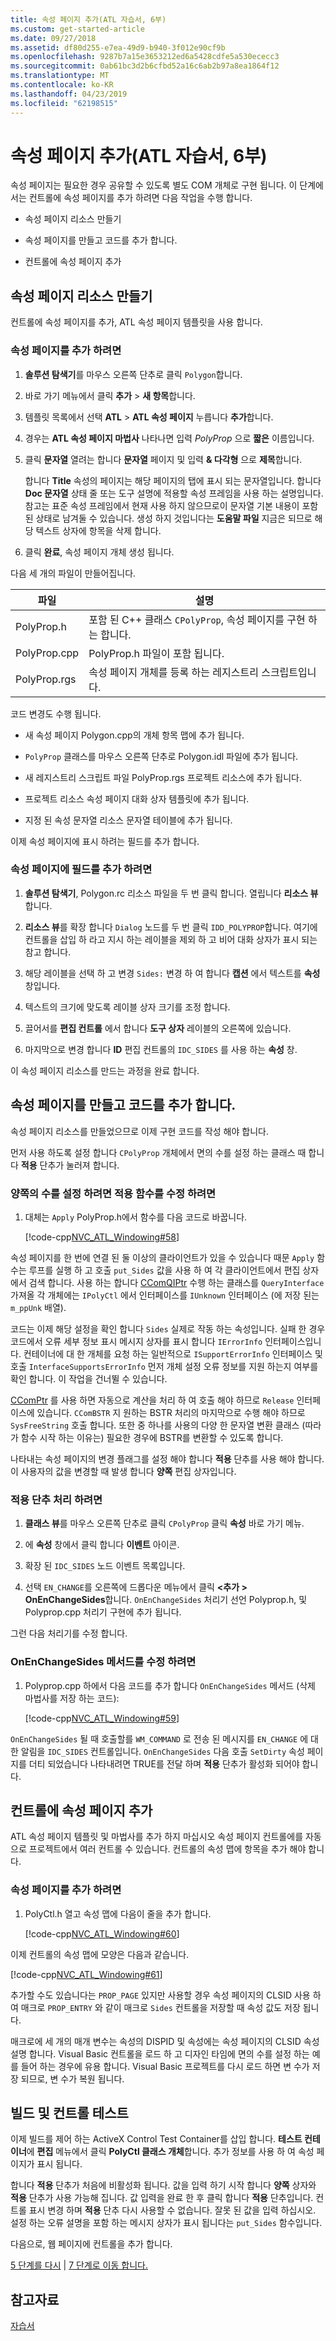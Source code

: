 ```yaml
---
title: 속성 페이지 추가(ATL 자습서, 6부)
ms.custom: get-started-article
ms.date: 09/27/2018
ms.assetid: df80d255-e7ea-49d9-b940-3f012e90cf9b
ms.openlocfilehash: 9287b7a15e3653212ed6a5428cdfe5a530ececc3
ms.sourcegitcommit: 0ab61bc3d2b6cfbd52a16c6ab2b97a8ea1864f12
ms.translationtype: MT
ms.contentlocale: ko-KR
ms.lasthandoff: 04/23/2019
ms.locfileid: "62198515"
---
```

# <a name="adding-a-property-page-atl-tutorial-part-6"></a>속성 페이지 추가(ATL 자습서, 6부)

속성 페이지는 필요한 경우 공유할 수 있도록 별도 COM 개체로 구현 됩니다. 이 단계에서는 컨트롤에 속성 페이지를 추가 하려면 다음 작업을 수행 합니다.

- 속성 페이지 리소스 만들기

- 속성 페이지를 만들고 코드를 추가 합니다.

- 컨트롤에 속성 페이지 추가

## <a name="creating-the-property-page-resource"></a>속성 페이지 리소스 만들기

컨트롤에 속성 페이지를 추가, ATL 속성 페이지 템플릿을 사용 합니다.

### <a name="to-add-a-property-page"></a>속성 페이지를 추가 하려면

1. **솔루션 탐색기**를 마우스 오른쪽 단추로 클릭 `Polygon`합니다.

1. 바로 가기 메뉴에서 클릭 **추가** > **새 항목**합니다.

1. 템플릿 목록에서 선택 **ATL** > **ATL 속성 페이지** 누릅니다 **추가**합니다.

1. 경우는 **ATL 속성 페이지 마법사** 나타나면 입력 *PolyProp* 으로 **짧은** 이름입니다.

1. 클릭 **문자열** 열려는 합니다 **문자열** 페이지 및 입력 **& 다각형** 으로 **제목**합니다.

   합니다 **Title** 속성의 페이지는 해당 페이지의 탭에 표시 되는 문자열입니다. 합니다 **Doc 문자열** 상태 줄 또는 도구 설명에 적용할 속성 프레임을 사용 하는 설명입니다. 참고는 표준 속성 프레임에서 현재 사용 하지 않으므로이 문자열 기본 내용이 포함 된 상태로 남겨둘 수 있습니다. 생성 하지 것입니다는 **도움말 파일** 지금은 되므로 해당 텍스트 상자에 항목을 삭제 합니다.

1. 클릭 **완료**, 속성 페이지 개체 생성 됩니다.

다음 세 개의 파일이 만들어집니다.

|파일|설명|
|----------|-----------------|
|PolyProp.h|포함 된 C++ 클래스 `CPolyProp`, 속성 페이지를 구현 하는 합니다.|
|PolyProp.cpp|PolyProp.h 파일이 포함 됩니다.|
|PolyProp.rgs|속성 페이지 개체를 등록 하는 레지스트리 스크립트입니다.|

코드 변경도 수행 됩니다.

- 새 속성 페이지 Polygon.cpp의 개체 항목 맵에 추가 됩니다.

- `PolyProp` 클래스를 마우스 오른쪽 단추로 Polygon.idl 파일에 추가 됩니다.

- 새 레지스트리 스크립트 파일 PolyProp.rgs 프로젝트 리소스에 추가 됩니다.

- 프로젝트 리소스 속성 페이지 대화 상자 템플릿에 추가 됩니다.

- 지정 된 속성 문자열 리소스 문자열 테이블에 추가 됩니다.

이제 속성 페이지에 표시 하려는 필드를 추가 합니다.

### <a name="to-add-fields-to-the-property-page"></a>속성 페이지에 필드를 추가 하려면

1. **솔루션 탐색기**, Polygon.rc 리소스 파일을 두 번 클릭 합니다. 열립니다 **리소스 뷰**합니다.

1. **리소스 뷰**를 확장 합니다 `Dialog` 노드를 두 번 클릭 `IDD_POLYPROP`합니다. 여기에 컨트롤을 삽입 하 라고 지시 하는 레이블을 제외 하 고 비어 대화 상자가 표시 되는 참고 합니다.

1. 해당 레이블을 선택 하 고 변경 `Sides:` 변경 하 여 합니다 **캡션** 에서 텍스트를 **속성** 창입니다.

1. 텍스트의 크기에 맞도록 레이블 상자 크기를 조정 합니다.

1. 끌어서를 **편집 컨트롤** 에서 합니다 **도구 상자** 레이블의 오른쪽에 있습니다.

1. 마지막으로 변경 합니다 **ID** 편집 컨트롤의 `IDC_SIDES` 를 사용 하는 **속성** 창.

이 속성 페이지 리소스를 만드는 과정을 완료 합니다.

## <a name="adding-code-to-create-and-manage-the-property-page"></a>속성 페이지를 만들고 코드를 추가 합니다.

속성 페이지 리소스를 만들었으므로 이제 구현 코드를 작성 해야 합니다.

먼저 사용 하도록 설정 합니다 `CPolyProp` 개체에서 면의 수를 설정 하는 클래스 때 합니다 **적용** 단추가 눌러져 합니다.

### <a name="to-modify-the-apply-function-to-set-the-number-of-sides"></a>양쪽의 수를 설정 하려면 적용 함수를 수정 하려면

1. 대체는 `Apply` PolyProp.h에서 함수를 다음 코드로 바꿉니다.

    [!code-cpp[NVC_ATL_Windowing#58](../atl/codesnippet/cpp/adding-a-property-page-atl-tutorial-part-6_1.h)]

속성 페이지를 한 번에 연결 된 둘 이상의 클라이언트가 있을 수 있습니다 때문 `Apply` 함수는 루프를 실행 하 고 호출 `put_Sides` 값을 사용 하 여 각 클라이언트에서 편집 상자에서 검색 합니다. 사용 하는 합니다 [CComQIPtr](../atl/reference/ccomqiptr-class.md) 수행 하는 클래스를 `QueryInterface` 가져올 각 개체에는 `IPolyCtl` 에서 인터페이스를 `IUnknown` 인터페이스 (에 저장 된는 `m_ppUnk` 배열).

코드는 이제 해당 설정을 확인 합니다 `Sides` 실제로 작동 하는 속성입니다. 실패 한 경우 코드에서 오류 세부 정보 표시 메시지 상자를 표시 합니다 `IErrorInfo` 인터페이스입니다. 컨테이너에 대 한 개체를 요청 하는 일반적으로 `ISupportErrorInfo` 인터페이스 및 호출 `InterfaceSupportsErrorInfo` 먼저 개체 설정 오류 정보를 지원 하는지 여부를 확인 합니다. 이 작업을 건너뛸 수 있습니다.

[CComPtr](../atl/reference/ccomptr-class.md) 를 사용 하면 자동으로 계산을 처리 하 여 호출 해야 하므로 `Release` 인터페이스에 있습니다. `CComBSTR` 지 원하는 BSTR 처리의 마지막으로 수행 해야 하므로 `SysFreeString` 호출 합니다. 또한 중 하나를 사용의 다양 한 문자열 변환 클래스 (따라가 함수 시작 하는 이유는) 필요한 경우에 BSTR를 변환할 수 있도록 합니다.

나타내는 속성 페이지의 변경 플래그를 설정 해야 합니다 **적용** 단추를 사용 해야 합니다. 이 사용자의 값을 변경할 때 발생 합니다 **양쪽** 편집 상자입니다.

### <a name="to-handle-the-apply-button"></a>적용 단추 처리 하려면

1. **클래스 뷰**를 마우스 오른쪽 단추로 클릭 `CPolyProp` 클릭 **속성** 바로 가기 메뉴.

1. 에 **속성** 창에서 클릭 합니다 **이벤트** 아이콘.

1. 확장 된 `IDC_SIDES` 노드 이벤트 목록입니다.

1. 선택 `EN_CHANGE`를 오른쪽에 드롭다운 메뉴에서 클릭  **\<추가 > OnEnChangeSides**합니다. `OnEnChangeSides` 처리기 선언 Polyprop.h, 및 Polyprop.cpp 처리기 구현에 추가 됩니다.

그런 다음 처리기를 수정 합니다.

### <a name="to-modify-the-onenchangesides-method"></a>OnEnChangeSides 메서드를 수정 하려면

1. Polyprop.cpp 하에서 다음 코드를 추가 합니다 `OnEnChangeSides` 메서드 (삭제 마법사를 저장 하는 코드):

    [!code-cpp[NVC_ATL_Windowing#59](../atl/codesnippet/cpp/adding-a-property-page-atl-tutorial-part-6_2.cpp)]

`OnEnChangeSides` 될 때 호출할를 `WM_COMMAND` 로 전송 된 메시지를 `EN_CHANGE` 에 대 한 알림을 `IDC_SIDES` 컨트롤입니다. `OnEnChangeSides` 다음 호출 `SetDirty` 속성 페이지를 더티 되었습니다 나타내려면 TRUE를 전달 하며 **적용** 단추가 활성화 되어야 합니다.

## <a name="adding-the-property-page-to-the-control"></a>컨트롤에 속성 페이지 추가

ATL 속성 페이지 템플릿 및 마법사를 추가 하지 마십시오 속성 페이지 컨트롤에를 자동으로 프로젝트에서 여러 컨트롤 수 있습니다. 컨트롤의 속성 맵에 항목을 추가 해야 합니다.

### <a name="to-add-the-property-page"></a>속성 페이지를 추가 하려면

1. PolyCtl.h 열고 속성 맵에 다음이 줄을 추가 합니다.

    [!code-cpp[NVC_ATL_Windowing#60](../atl/codesnippet/cpp/adding-a-property-page-atl-tutorial-part-6_3.h)]

이제 컨트롤의 속성 맵에 모양은 다음과 같습니다.

[!code-cpp[NVC_ATL_Windowing#61](../atl/codesnippet/cpp/adding-a-property-page-atl-tutorial-part-6_4.h)]

추가할 수도 있습니다는 `PROP_PAGE` 있지만 사용할 경우 속성 페이지의 CLSID 사용 하 여 매크로 `PROP_ENTRY` 와 같이 매크로 `Sides` 컨트롤을 저장할 때 속성 값도 저장 됩니다.

매크로에 세 개의 매개 변수는 속성의 DISPID 및 속성에는 속성 페이지의 CLSID 속성 설명 합니다. Visual Basic 컨트롤을 로드 하 고 디자인 타임에 면의 수를 설정 하는 예를 들어 하는 경우에 유용 합니다. Visual Basic 프로젝트를 다시 로드 하면 변 수가 저장 되므로, 변 수가 복원 됩니다.

## <a name="building-and-testing-the-control"></a>빌드 및 컨트롤 테스트

이제 빌드를 제어 하는 ActiveX Control Test Container를 삽입 합니다. **테스트 컨테이너**에 **편집** 메뉴에서 클릭 **PolyCtl 클래스 개체**합니다. 추가 정보를 사용 하 여 속성 페이지가 표시 됩니다.

합니다 **적용** 단추가 처음에 비활성화 됩니다. 값을 입력 하기 시작 합니다 **양쪽** 상자와 **적용** 단추가 사용 가능해 집니다. 값 입력을 완료 한 후 클릭 합니다 **적용** 단추입니다. 컨트롤 표시 변경 하며 **적용** 단추 다시 사용할 수 없습니다. 잘못 된 값을 입력 하십시오. 설정 하는 오류 설명을 포함 하는 메시지 상자가 표시 됩니다는 `put_Sides` 함수입니다.

다음으로, 웹 페이지에 컨트롤을 추가 합니다.

[5 단계를 다시](../atl/adding-an-event-atl-tutorial-part-5.md) &#124; [7 단계로 이동 합니다.](../atl/putting-the-control-on-a-web-page-atl-tutorial-part-7.md)

## <a name="see-also"></a>참고자료

[자습서](../atl/active-template-library-atl-tutorial.md)
